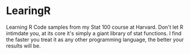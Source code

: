 # LearingR
Learning R
Code samples from my Stat 100 course at Harvard. Don't let R intimdate you, at its core it's simply a giant library of stat functions. I find the faster you treat it as any other programming language, the better your results will be. 
